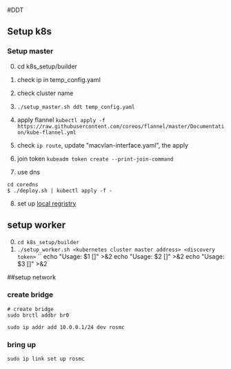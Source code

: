 #DDT

## Setup k8s

### Setup master

0. cd k8s_setup/builder

1. check ip in temp_config.yaml

2. check cluster name

3. `./setup_master.sh ddt temp_config.yaml`

4. apply flannel
`kubectl apply -f https://raw.githubusercontent.com/coreos/flannel/master/Documentation/kube-flannel.yml`

5. check `ip route`, update "macvlan-interface.yaml", the apply

6. join token
`kubeadm token create --print-join-command`

7. use dns
```
cd coredns
$ ./deploy.sh | kubectl apply -f -
```

8. set up [local regristry](../docker/registry/README.md)

## setup worker
0. `cd k8s_setup/builder`
1. `./setup_worker.sh <kubernetes cluster master address> <discovery token>`
``
    echo "Usage: $1 [<kubernetes cluster master address>]" >&2
    echo "Usage: $2 [<token>]" >&2
    echo "Usage: $3 [<discovery token>]" >&2

##setup network
### create bridge
```
# create bridge
sudo brctl addbr br0

sudo ip addr add 10.0.0.1/24 dev rosmc

```
### bring up
```
sudo ip link set up rosmc
```
